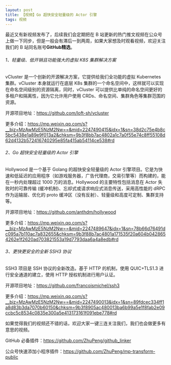 ```yaml
---
layout: post
title: 【视频】Go 超快安全轻量级的 Actor 引擎
tags: 视频
---
```


最近又有新视频发布了，后续我们会定期把在 B 站更新的热门推文视频在公众号上做一下同步，但是一般会有滞后一到两周，如果大家想及时观看视频，欢迎关注我们的 B 站同名账号**GitHub精选**。

######  1、轻量级、低开销且功能强大的虚拟 K8S 集群解决方案

vCluster 是一个创新的开源解决方案，它提供给我们全功能的虚拟 Kubernetes 集群。vCluster 本身就运行在底层 K8s 集群的一个命名空间中，这样就可以实现在命名空间级别的资源隔离，同时，vCluster 可以提供比单纯的命名空间更好的多租户和隔离性，因为它允许用户使用 CRDs、命名空间、集群角色等集群范围的资源。

开源项目地址：https://github.com/loft-sh/vcluster

更多介绍：https://mp.weixin.qq.com/s?__biz=MzAwMzE5NzM2Nw==&mid=2247490415&idx=1&sn=38d2c75e4b8c5bc5438e1a89e9f013a2&chksm=9b3f8bb7ac4802a1c7a0f55e74c8ff55108d62d4132b572416740295e85fa415ab54114ce538#rd

###### 2、Go 超快安全轻量级的 Actor 引擎

Hollywood 是一个基于 Golang 的超快安全轻量级的 Actor 引擎项目。它是为快速和低延迟的应用程序（如游戏服务器，广告代理商，交易引擎等）而构建的，能在一秒内处理超过 1000 万的消息。Hollywood 的主要特性包括消息在 Actor 失败时的可靠传输 (缓冲机制)、忘却式或请求响应式消息传送，采用高性能的 dRPC 作为运输层、优化的 proto 缓冲区（没有反射）、轻量级和高度可定制、集群支持等。

开源项目地址：https://github.com/anthdm/hollywood

更多介绍：https://mp.weixin.qq.com/s?__biz=MzAwMzE5NzM2Nw==&mid=2247489647&idx=1&sn=78b66d76491dc095a7b110ac7a832655&chksm=9b3f88b7ac4801a171535f20a604b0428654262e1f2620ad703821553a19d7793daa6a4a8edb#rd

###### 3、更快更安全的全新 SSH3 协议

SSH3 项目是 SSH 协议的全新改造。基于 HTTP 的机制，使用 QUIC+TLS1.3 进行安全通道的建立，使用 HTTP 授权机制进行用户认证。

开源项目地址：https://github.com/francoismichel/ssh3

更多介绍：https://mp.weixin.qq.com/s?__biz=MzAwMzE5NzM2Nw==&mid=2247490013&idx=1&sn=89fdcec334ff1a8d83b3da7070b60150&chksm=9b3f8905ac480013ba6b99a5e1f8fab2e09ccbc5c8534c0835e300a5e413173161f091ebe778#rd

如果觉得我们的视频还不错的话，欢迎大家一键三连关注我们，我们也会做更多有意思的视频。

GitHub 必备插件：https://github.com/ZhuPeng/github_linker

公众号快速添加小程序插件：https://github.com/ZhuPeng/mp-transform-public